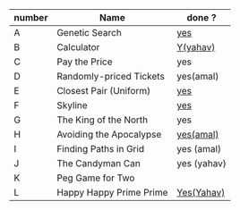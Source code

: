 |number|Name| done ?|
|------|----------------|-------------|
|A|Genetic Search|[yes](https://github.com/mzareeb99/Workshop-in-Competitive-Programming/blob/main/HW2/code/geneticsearch.cpp)|
|B|Calculator |[Y(yahav)](https://github.com/mzareeb99/Workshop-in-Competitive-Programming/blob/main/HW2/code/calculator.cpp)|
|C|Pay the Price|yes|
|D|Randomly-priced Tickets |yes(amal)|
|E|Closest Pair (Uniform)|[yes](https://github.com/mzareeb99/Workshop-in-Competitive-Programming/blob/main/HW2/code/closestpair1.cpp)|
|F|Skyline|[yes](https://github.com/mzareeb99/Workshop-in-Competitive-Programming/blob/main/HW2/text/skyline.txt)|
|G|The King of the North|yes|
|H|Avoiding the Apocalypse |[yes(amal)](https://github.com/mzareeb99/Workshop-in-Competitive-Programming/blob/main/HW2/code/avoidingtheapocalypse.cpp)|
|I|Finding Paths in Grid|yes (amal)|
|J|The Candyman Can|yes (yahav)|
|K|Peg Game for Two||
|L|Happy Happy Prime Prime|[Yes(Yahav)](https://github.com/mzareeb99/Workshop-in-Competitive-Programming/blob/main/HW2/text/happyprime.txt)|

